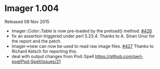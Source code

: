 # Imager 1.004

Released 08 Nov 2015

- Imager::Color::Table is now pre-loaded by the preload() method. [#426](https://github.com/tonycoz/imager/issues/426)
- fix an assertion triggered under perl 5.23.4. Thanks to A. Sinan Unur for the report and the patch.
- Imager->new can now be used to read raw image files. [#427](https://github.com/tonycoz/imager/issues/427) Thanks to Richard Kelsch for reporting this.
- deal with output changes from Pod::Spell https://github.com/perl-pod/Pod-Spell/issues/21